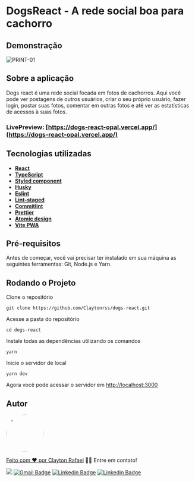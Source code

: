 # DogsReact - A rede social boa para cachorro

## Demonstração

![PRINT-01](https://github.com/Claytonrss/dogs-react/blob/main/dogs-preview.gif?raw=true?raw=true)

## Sobre a aplicação

Dogs react é uma rede social focada em fotos de cachorros. Aqui você pode ver postagens de outros usuários, criar o seu próprio usuário, fazer login, postar suas fotos, comentar em outras fotos e até ver as estatísticas de acessos à suas fotos.

### LivePreview: **[https://dogs-react-opal.vercel.app/](https://dogs-react-opal.vercel.app/)**

## Tecnologias utilizadas

- **[React](https://reactjs.org/)**
- **[TypeScript](https://www.typescriptlang.org/)**
- **[Styled component](https://styled-components.com/)**
- **[Husky](https://typicode.github.io/husky)**
- **[Eslint](https://github.com/axios/axios)**
- **[Lint-staged](https://github.com/okonet/lint-staged)**
- **[Commitlint](https://commitlint.js.org)**
- **[Prettier](https://prettier.io/)**
- **[Atomic design](https://bradfrost.com/blog/post/atomic-web-design/)**
- **[Vite PWA](https://vite-plugin-pwa.netlify.app/)**

## Pré-requisitos

Antes de começar, você vai precisar ter instalado em sua máquina as seguintes ferramentas: Git, Node.js e Yarn.

## Rodando o Projeto

Clone o repositório

    git clone https://github.com/Claytonrss/dogs-react.git

Acesse a pasta do repositório

    cd dogs-react

Instale todas as dependências utilizando os comandos

    yarn

Inicie o servidor de local

    yarn dev

Agora você pode acessar o servidor em [http://localhost:3000](http://localhost:3000/)

## Autor

<a href="https://claytonrss.github.io/">
 <img style="border-radius: 50%;" src="https://avatars.githubusercontent.com/u/33030911?v=4" width="100px;" alt=""/>
 <br />
 
Feito com ❤️ por <a href="https://claytonrss.github.io/" title="Clayton Rafael">Clayton Rafael</a> 👋🏽 Entre em contato!

[![](https://img.shields.io/badge/WhatsApp-25D366?style=for-the-badge&logo=whatsapp&logoColor=white&link=https://wa.me/5511965280345)](https://wa.me/5511965280345) [![Gmail Badge](https://img.shields.io/badge/Gmail-D14836?style=for-the-badge&logo=gmail&logoColor=white&link=mailtoclayton.rssouza@gmail.com)](mailto:clayton.rssouza@gmail.com) [![Linkedin Badge](https://img.shields.io/badge/LinkedIn-0077B5?style=for-the-badge&logo=linkedin&logoColor=white&link=https://www.linkedin.com/in/clayton-rafael-62b908146/)](https://www.linkedin.com/in/clayton-rafael-62b908146/) [![Linkedin Badge](https://img.shields.io/badge/Instagram-E4405F?style=for-the-badge&logo=instagram&logoColor=white&link=https://www.instagram.com/clayton.rssouza/)](https://www.instagram.com/clayton.rssouza/)
